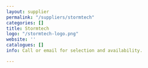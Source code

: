 ```yaml
---
layout: supplier
permalink: "/suppliers/stormtech"
categories: []
title: Stormtech
logo: "/stormtech-logo.png"
website: ''
catalogues: []
info: Call or email for selection and availability.

---
```

